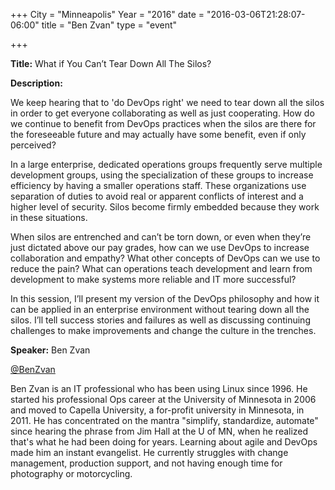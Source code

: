 +++
City = "Minneapolis"
Year = "2016"
date = "2016-03-06T21:28:07-06:00"
title = "Ben Zvan"
type = "event"

+++

<div class="span-15  ">
  <div class="span-15  last ">
  <p><strong>Title:</strong>
What if You Can’t Tear Down All The Silos?
</p>

<p><strong>Description:</strong></p>

<p>
We keep hearing that to 'do DevOps right' we need to tear down all the silos in order to get everyone collaborating as well as just cooperating. How do we continue to benefit from DevOps practices when the silos are there for the foreseeable future and may actually have some benefit, even if only perceived?
</p>
<p>
In a large enterprise, dedicated operations groups frequently serve multiple development groups, using the specialization of these groups to increase efficiency by having a smaller operations staff. These organizations use separation of duties to avoid real or apparent conflicts of interest and a higher level of security. Silos become firmly embedded because they work in these situations.
</p>
<p>
When silos are entrenched and can’t be torn down, or even when they’re just dictated above our pay grades, how can we use DevOps to increase collaboration and empathy? What other concepts of DevOps can we use to reduce the pain? What can operations teach development and learn from development to make systems more reliable and IT more successful?
</p>
<p>
In this session, I’ll present my version of the DevOps philosophy and how it can be applied in an enterprise environment without tearing down all the silos. I’ll tell success stories and failures as well as discussing continuing challenges to make improvements and change the culture in the trenches.



</p>


<p><strong>Speaker:</strong>
Ben Zvan
</p>
<p>
<a href="https://twitter.com/BenZvan">@BenZvan</a>
<p>
Ben Zvan is an IT professional who has been using Linux since 1996. He started his professional Ops career at the University of Minnesota in 2006 and moved to Capella University, a for-profit university in Minnesota, in 2011. He has concentrated on the mantra "simplify, standardize, automate" since hearing the phrase from Jim Hall at the U of MN, when he realized that's what he had been doing for years. Learning about agile and DevOps made him an instant evangelist. He currently struggles with change management, production support, and not having enough time for photography or motorcycling.
</p>

  </div>
</div>

